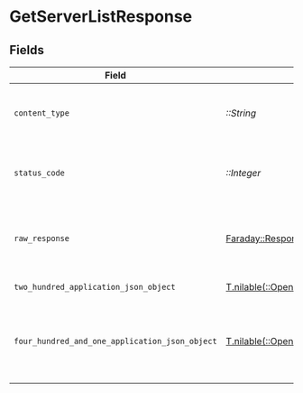 # GetServerListResponse


## Fields

| Field                                                                                                                              | Type                                                                                                                               | Required                                                                                                                           | Description                                                                                                                        |
| ---------------------------------------------------------------------------------------------------------------------------------- | ---------------------------------------------------------------------------------------------------------------------------------- | ---------------------------------------------------------------------------------------------------------------------------------- | ---------------------------------------------------------------------------------------------------------------------------------- |
| `content_type`                                                                                                                     | *::String*                                                                                                                         | :heavy_check_mark:                                                                                                                 | HTTP response content type for this operation                                                                                      |
| `status_code`                                                                                                                      | *::Integer*                                                                                                                        | :heavy_check_mark:                                                                                                                 | HTTP response status code for this operation                                                                                       |
| `raw_response`                                                                                                                     | [Faraday::Response](https://www.rubydoc.info/gems/faraday/Faraday/Response)                                                        | :heavy_check_mark:                                                                                                                 | Raw HTTP response; suitable for custom response parsing                                                                            |
| `two_hundred_application_json_object`                                                                                              | [T.nilable(::OpenApiSDK::Operations::GetServerListResponseBody)](../../models/operations/getserverlistresponsebody.md)             | :heavy_minus_sign:                                                                                                                 | List of Servers                                                                                                                    |
| `four_hundred_and_one_application_json_object`                                                                                     | [T.nilable(::OpenApiSDK::Operations::GetServerListServerResponseBody)](../../models/operations/getserverlistserverresponsebody.md) | :heavy_minus_sign:                                                                                                                 | Unauthorized - Returned if the X-Plex-Token is missing from the header or query.                                                   |
